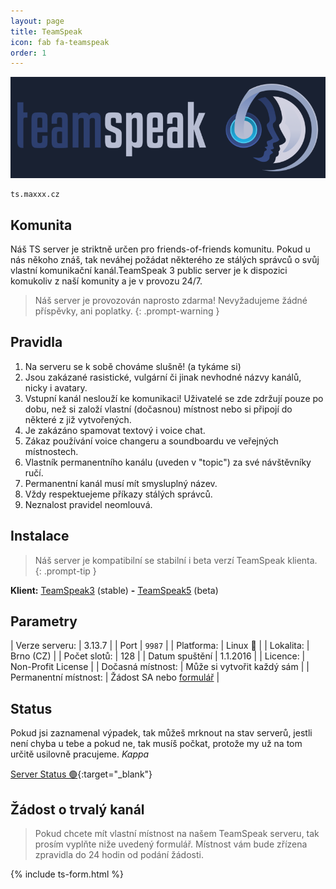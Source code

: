 ```yaml
---
layout: page
title: TeamSpeak
icon: fab fa-teamspeak
order: 1
---
```

[![ts-srv](/img/page/ts-srv.png)](#pravidla)

<div id="ts3viewer_1128803" style=""> </div>

<script src="https://static.tsviewer.com/short_expire/js/ts3viewer_loader.js"></script>
<script>
var ts3v_url_1 = "https://www.tsviewer.com/ts3viewer.php?ID=1128803&text=757575&text_size=12&text_family=4&text_s_color=E4E4E4&text_s_weight=bold&text_s_style=normal&text_s_variant=normal&text_s_decoration=none&text_i_color=&text_i_weight=normal&text_i_style=normal&text_i_variant=normal&text_i_decoration=none&text_c_color=&text_c_weight=normal&text_c_style=normal&text_c_variant=normal&text_c_decoration=none&text_u_color=E4E4E4&text_u_weight=normal&text_u_style=normal&text_u_variant=normal&text_u_decoration=none&text_s_color_h=&text_s_weight_h=bold&text_s_style_h=normal&text_s_variant_h=normal&text_s_decoration_h=none&text_i_color_h=E4E4E4&text_i_weight_h=bold&text_i_style_h=normal&text_i_variant_h=normal&text_i_decoration_h=none&text_c_color_h=&text_c_weight_h=normal&text_c_style_h=normal&text_c_variant_h=normal&text_c_decoration_h=none&text_u_color_h=&text_u_weight_h=bold&text_u_style_h=normal&text_u_variant_h=normal&text_u_decoration_h=none&hideEmptyChannels&iconset=default_colored_2014";
ts3v_display.init(ts3v_url_1, 1128803, 100);
</script>

```
ts.maxxx.cz
```

## Komunita

Náš TS server je striktně určen pro friends-of-friends komunitu. Pokud u nás někoho znáš, tak neváhej požádat některého ze stálých správců o svůj vlastní komunikační kanál.TeamSpeak 3 public server je k dispozici komukoliv z naší komunity a je v provozu 24/7.

> Náš server je provozován naprosto zdarma! Nevyžadujeme žádné příspěvky, ani poplatky.
{: .prompt-warning }

## Pravidla

1. Na serveru se k sobě chováme slušně! (a tykáme si)
2. Jsou zakázané rasistické, vulgární či jinak nevhodné názvy kanálů, nicky i avatary.
3. Vstupní kanál neslouží ke komunikaci! Uživatelé se zde zdržují pouze po dobu, než si založí vlastní (dočasnou) místnost nebo si připojí do některé z již vytvořených.
4. Je zakázáno spamovat textový i voice chat.
5. Zákaz používání voice changeru a soundboardu ve veřejných místnostech.
6. Vlastník permanentního kanálu (uveden v "topic") za své návštěvníky ručí.
7. Permanentní kanál musí mít smysluplný název.
8. Vždy respektuejeme příkazy stálých správců.
9. Neznalost pravidel neomlouvá.

## Instalace

> Náš server je kompatibilní se stabilní i beta verzí TeamSpeak klienta.
{: .prompt-tip }

**Klient:** [TeamSpeak3](https://www.teamspeak.com/en/downloads/) (stable) __-__ [TeamSpeak5](https://www.teamspeak.com/en/downloads/#ts5) (beta)

## Parametry

| Verze serveru: | 3.13.7 |
| Port | `9987` |
| Platforma: | Linux 🐧 |
| Lokalita: | Brno (CZ) |
| Počet slotů: | 128 |
| Datum spuštění | 1.1.2016 |
| Licence: | Non-Profit License |
| Dočasná místnost: | Může si vytvořit každý sám |
| Permanentní místnost: | Žádost SA nebo [formulář](#žádost-o-trvalý-kanál) |

## Status

Pokud jsi zaznamenal výpadek, tak můžeš mrknout na stav serverů, jestli není chyba u tebe a pokud ne, tak musíš počkat, protože my už na tom určitě usilovně pracujeme. *Kappa* 

[Server Status 🟢](https://uptime.maxxx.cz/status/srv){:target="_blank"}

## Žádost o trvalý kanál

> Pokud chcete mít vlastní místnost na našem TeamSpeak serveru, tak prosím vyplňte niže uvedený formulář. Místnost vám bude zřízena zpravidla do 24 hodin od podání žádosti.

{% include ts-form.html %}
